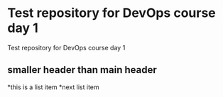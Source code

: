 # Test repository for DevOps course day 1

Test repository for DevOps course day 1
## smaller header than main header
*this is a list item
*next list item
